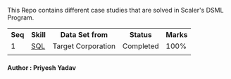 <HTML>
<BODY>
<P>This Repo contains different case studies that are solved in Scaler's DSML Program.</P>
<table>
<tr>
      <th>Seq</th>
      <th>Skill</th>
      <th>Data Set from </th>
      <th>Status</th>
      <th>Marks</th>
      </tr>
<tr>
      <td>1</td>
      <td><a href ="https://github.com/priyeshyadav/Scaler_Business_Cases/tree/main/Business%20Case%201%20-%20Target%20SQL" target="_blank">SQL</a></td>
      <td>Target Corporation</td>
      <td>Completed</td>
      <td>100%</td>
</tr>
<tr>
      <td></td>
      <td></td>
      <td></td>
      <td></td>
      <td></td>
</tr>
</table>
<H4> Author : Priyesh Yadav </H4>
</BODY>
</HTML>
